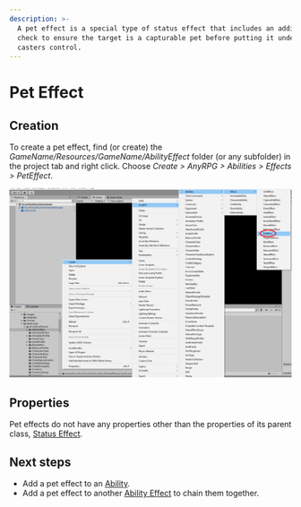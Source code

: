 ```yaml
---
description: >-
  A pet effect is a special type of status effect that includes an additional
  check to ensure the target is a capturable pet before putting it under the
  casters control.
---
```


# Pet Effect

## Creation

To create a pet effect, find (or create) the _GameName/Resources/GameName/AbilityEffect_ folder (or any subfolder) in the project tab and right click.  Choose _Create > AnyRPG > Abilities > Effects > PetEffect_.

![](<../../.gitbook/assets/image (1) (1).png>)

## Properties

Pet effects do not have any properties other than the properties of its parent class, [Status Effect](status-effect.md).

## Next steps

* Add a pet effect to an [Ability](../abilities/).
* Add a pet effect to another [Ability Effect](./) to chain them together.

